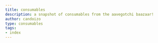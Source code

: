 ```yaml
---
title: consumables
description: a snapshot of consumables from the aavegotchi baazaar!
author: candoizo
type: consumables
tags:
- index
---
```


